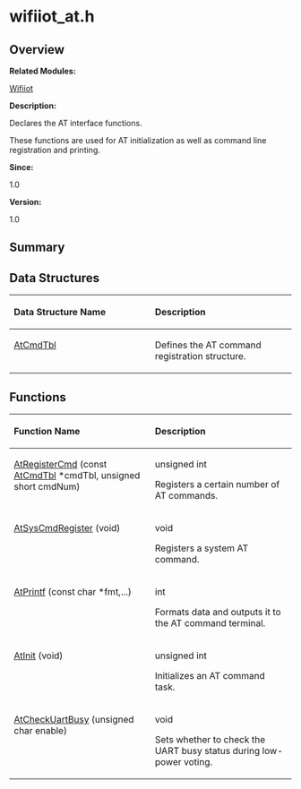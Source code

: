 # wifiiot\_at.h<a name="ZH-CN_TOPIC_0000001054595097"></a>

## **Overview**<a name="section1823080756191855"></a>

**Related Modules:**

[Wifiiot](Wifiiot.md)

**Description:**

Declares the AT interface functions. 

These functions are used for AT initialization as well as command line registration and printing. 

**Since:**

1.0

**Version:**

1.0

## **Summary**<a name="section858458225191855"></a>

## Data Structures<a name="nested-classes"></a>

<a name="table238022306191855"></a>
<table><thead align="left"><tr id="row1737813744191855"><th class="cellrowborder" valign="top" width="50%" id="mcps1.1.3.1.1"><p id="p61493960191855"><a name="p61493960191855"></a><a name="p61493960191855"></a>Data Structure Name</p>
</th>
<th class="cellrowborder" valign="top" width="50%" id="mcps1.1.3.1.2"><p id="p1830355177191855"><a name="p1830355177191855"></a><a name="p1830355177191855"></a>Description</p>
</th>
</tr>
</thead>
<tbody><tr id="row1618849200191855"><td class="cellrowborder" valign="top" width="50%" headers="mcps1.1.3.1.1 "><p id="p1479779477191855"><a name="p1479779477191855"></a><a name="p1479779477191855"></a><a href="AtCmdTbl.md">AtCmdTbl</a></p>
</td>
<td class="cellrowborder" valign="top" width="50%" headers="mcps1.1.3.1.2 "><p id="p2029517333191855"><a name="p2029517333191855"></a><a name="p2029517333191855"></a>Defines the AT command registration structure. </p>
</td>
</tr>
</tbody>
</table>

## Functions<a name="func-members"></a>

<a name="table899337354191855"></a>
<table><thead align="left"><tr id="row1725129521191855"><th class="cellrowborder" valign="top" width="50%" id="mcps1.1.3.1.1"><p id="p850319775191855"><a name="p850319775191855"></a><a name="p850319775191855"></a>Function Name</p>
</th>
<th class="cellrowborder" valign="top" width="50%" id="mcps1.1.3.1.2"><p id="p512719526191855"><a name="p512719526191855"></a><a name="p512719526191855"></a>Description</p>
</th>
</tr>
</thead>
<tbody><tr id="row518880617191855"><td class="cellrowborder" valign="top" width="50%" headers="mcps1.1.3.1.1 "><p id="p1748954265191855"><a name="p1748954265191855"></a><a name="p1748954265191855"></a><a href="Wifiiot.md#ga2967ccc90396327f31df7365f3bb8501">AtRegisterCmd</a> (const <a href="AtCmdTbl.md">AtCmdTbl</a> *cmdTbl, unsigned short cmdNum)</p>
</td>
<td class="cellrowborder" valign="top" width="50%" headers="mcps1.1.3.1.2 "><p id="p225347295191855"><a name="p225347295191855"></a><a name="p225347295191855"></a>unsigned int&nbsp;</p>
<p id="p542224688191855"><a name="p542224688191855"></a><a name="p542224688191855"></a>Registers a certain number of AT commands. </p>
</td>
</tr>
<tr id="row1770804199191855"><td class="cellrowborder" valign="top" width="50%" headers="mcps1.1.3.1.1 "><p id="p1321827026191855"><a name="p1321827026191855"></a><a name="p1321827026191855"></a><a href="Wifiiot.md#ga73b1bb803919e709a2a9a4a21530cf7b">AtSysCmdRegister</a> (void)</p>
</td>
<td class="cellrowborder" valign="top" width="50%" headers="mcps1.1.3.1.2 "><p id="p629187148191855"><a name="p629187148191855"></a><a name="p629187148191855"></a>void&nbsp;</p>
<p id="p289192225191855"><a name="p289192225191855"></a><a name="p289192225191855"></a>Registers a system AT command. </p>
</td>
</tr>
<tr id="row111850049191855"><td class="cellrowborder" valign="top" width="50%" headers="mcps1.1.3.1.1 "><p id="p130659657191855"><a name="p130659657191855"></a><a name="p130659657191855"></a><a href="Wifiiot.md#gad03e3a92ab85a6ee0660df82272be5e9">AtPrintf</a> (const char *fmt,...)</p>
</td>
<td class="cellrowborder" valign="top" width="50%" headers="mcps1.1.3.1.2 "><p id="p763120867191855"><a name="p763120867191855"></a><a name="p763120867191855"></a>int&nbsp;</p>
<p id="p329542504191855"><a name="p329542504191855"></a><a name="p329542504191855"></a>Formats data and outputs it to the AT command terminal. </p>
</td>
</tr>
<tr id="row223957271191855"><td class="cellrowborder" valign="top" width="50%" headers="mcps1.1.3.1.1 "><p id="p1292788752191855"><a name="p1292788752191855"></a><a name="p1292788752191855"></a><a href="Wifiiot.md#gaa72b05261c0b633751d7bd4e10db4870">AtInit</a> (void)</p>
</td>
<td class="cellrowborder" valign="top" width="50%" headers="mcps1.1.3.1.2 "><p id="p2131988623191855"><a name="p2131988623191855"></a><a name="p2131988623191855"></a>unsigned int&nbsp;</p>
<p id="p2109185863191855"><a name="p2109185863191855"></a><a name="p2109185863191855"></a>Initializes an AT command task. </p>
</td>
</tr>
<tr id="row1129175107191855"><td class="cellrowborder" valign="top" width="50%" headers="mcps1.1.3.1.1 "><p id="p708425511191855"><a name="p708425511191855"></a><a name="p708425511191855"></a><a href="Wifiiot.md#ga9068fd445d529fbc468fd27c336f1c43">AtCheckUartBusy</a> (unsigned char enable)</p>
</td>
<td class="cellrowborder" valign="top" width="50%" headers="mcps1.1.3.1.2 "><p id="p706599539191855"><a name="p706599539191855"></a><a name="p706599539191855"></a>void&nbsp;</p>
<p id="p1678729234191855"><a name="p1678729234191855"></a><a name="p1678729234191855"></a>Sets whether to check the UART busy status during low-power voting. </p>
</td>
</tr>
</tbody>
</table>

